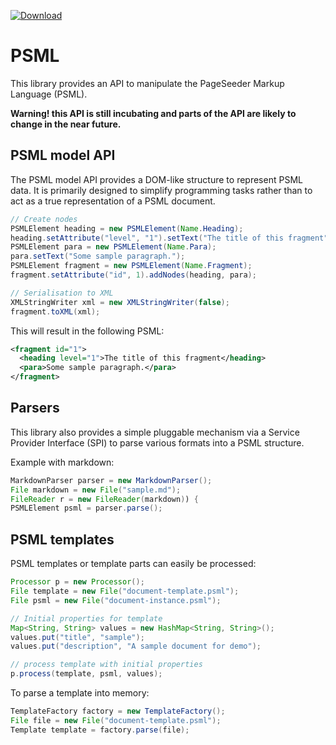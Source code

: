 [ ![Download](https://api.bintray.com/packages/pageseeder/maven/psml/images/download.svg) ](https://bintray.com/pageseeder/maven/psml/_latestVersion)

# PSML

This library provides an API to manipulate the PageSeeder Markup Language 
(PSML).

**Warning! this API is still incubating and parts of the API are likely to 
change in the near future.** 


## PSML model API

The PSML model API provides a DOM-like structure to represent PSML data. It 
is primarily designed to simplify programming tasks rather than to act as a
true representation of a PSML document.

```java
// Create nodes
PSMLElement heading = new PSMLElement(Name.Heading);
heading.setAttribute("level", "1").setText("The title of this fragment");
PSMLElement para = new PSMLElement(Name.Para);
para.setText("Some sample paragraph.");
PSMLElement fragment = new PSMLElement(Name.Fragment);
fragment.setAttribute("id", 1).addNodes(heading, para);

// Serialisation to XML
XMLStringWriter xml = new XMLStringWriter(false);
fragment.toXML(xml);
```

This will result in the following PSML:

```xml
<fragment id="1">
  <heading level="1">The title of this fragment</heading>
  <para>Some sample paragraph.</para>
</fragment>
```

## Parsers

This library also provides a simple pluggable mechanism via a Service Provider
Interface (SPI) to parse various formats into a PSML structure.

Example with markdown:

```java
MarkdownParser parser = new MarkdownParser();
File markdown = new File("sample.md");
FileReader r = new FileReader(markdown)) {
PSMLElement psml = parser.parse();
```

## PSML templates

PSML templates or template parts can easily be processed:

```java
Processor p = new Processor();
File template = new File("document-template.psml");
File psml = new File("document-instance.psml");

// Initial properties for template
Map<String, String> values = new HashMap<String, String>();
values.put("title", "sample");
values.put("description", "A sample document for demo");

// process template with initial properties
p.process(template, psml, values);
```

To parse a template into memory:

```java
TemplateFactory factory = new TemplateFactory();
File file = new File("document-template.psml");
Template template = factory.parse(file);
```
